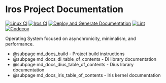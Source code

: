 # Iros Project Documentation

[![Linux CI](https://github.com/ColeTrammer/iros/actions/workflows/linux.yml/badge.svg)](https://github.com/ColeTrammer/iros/actions/workflows/linux.yml)
[![Iros CI](https://github.com/ColeTrammer/iros/actions/workflows/iros.yml/badge.svg)](https://github.com/ColeTrammer/iros/actions/workflows/iros.yml)
[![Deploy and Generate Documentation](https://github.com/ColeTrammer/iros/actions/workflows/docs.yml/badge.svg)](https://github.com/ColeTrammer/iros/actions/workflows/docs.yml)
[![Lint](https://github.com/ColeTrammer/iros/actions/workflows/lint.yml/badge.svg)](https://github.com/ColeTrammer/iros/actions/workflows/lint.yml)
[![Codecov](https://codecov.io/gh/ColeTrammer/iros/branch/iris/graph/badge.svg?token=XOF3ERG8YK)](https://codecov.io/gh/ColeTrammer/iros)

Operating System focused on asynchronicity, minimalism, and performance.

- @subpage md_docs_build - Project build instructions
- @subpage md_docs_di_table_of_contents - Di library documentation
- @subpage md_docs_dius_table_of_contents - Dius library documentation
- @subpage md_docs_iris_table_of_contents - Iris kernel documentation
